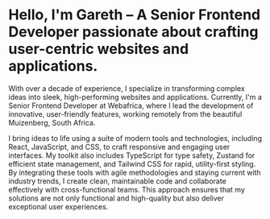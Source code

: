 # Hello, I'm Gareth – A Senior Frontend Developer passionate about crafting user-centric websites and applications.

With over a decade of experience, I specialize in transforming complex ideas into sleek, high-performing websites and applications. Currently, I'm a Senior Frontend Developer at Webafrica, where I lead the development of innovative, user-friendly features, working remotely from the beautiful Muizenberg, South Africa.

I bring ideas to life using a suite of modern tools and technologies, including React, JavaScript, and CSS, to craft responsive and engaging user interfaces. My toolkit also includes TypeScript for type safety, Zustand for efficient state management, and Tailwind CSS for rapid, utility-first styling. By integrating these tools with agile methodologies and staying current with industry trends, I create clean, maintainable code and collaborate effectively with cross-functional teams. This approach ensures that my solutions are not only functional and high-quality but also deliver exceptional user experiences.
